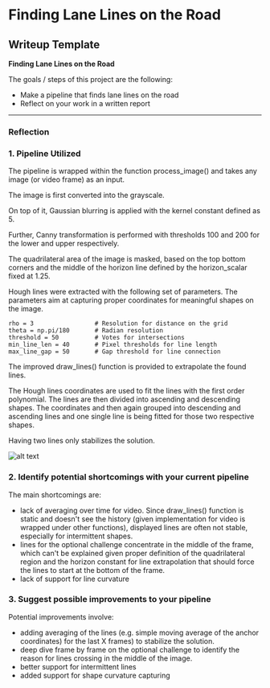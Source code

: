 # **Finding Lane Lines on the Road** 

## Writeup Template

**Finding Lane Lines on the Road**

The goals / steps of this project are the following:
* Make a pipeline that finds lane lines on the road
* Reflect on your work in a written report


[//]: # (Image References)

[image1]: ./examples/grayscale.jpg "Grayscale"

---

### Reflection

### 1. Pipeline Utilized

The pipeline is wrapped within the function process_image() and takes any image (or video frame) as an input.

The image is first converted into the grayscale.

[image1]: ./examples/grayScale.jpg "Grayscale"

On top of it, Gaussian blurring is applied with the kernel constant defined as 5.

Further, Canny transformation is performed with thresholds 100 and 200 for the lower and upper respectively.

The quadrilateral area of the image is masked, based on the top bottom corners and the middle of the horizon line defined by the horizon_scalar fixed at 1.25. 

Hough lines were extracted with the following set of parameters. The parameters aim at capturing proper coordinates for meaningful shapes on the image.

    rho = 3                 # Resolution for distance on the grid
    theta = np.pi/180       # Radian resolution
    threshold = 50          # Votes for intersections
    min_line_len = 40       # Pixel thresholds for line length
    max_line_gap = 50       # Gap threshold for line connection
  
The improved draw_lines() function is provided to extrapolate the found lines.

The Hough lines coordinates are used to fit the lines with the first order polynomial. The lines are then divided into ascending and descending shapes. The coordinates and then again grouped into descending and ascending lines and one single line is being fitted for those two respective shapes.

Having two lines only stabilizes the solution.

![alt text][image1]


### 2. Identify potential shortcomings with your current pipeline


The main shortcomings are:
- lack of averaging over time for video. Since draw_lines() function is static and doesn't see the history (given implementation for video is wrapped under other functions), displayed lines are often not stable, especially for intermittent shapes.
- lines for the optional challenge concentrate in the middle of the frame, which can't be explained given proper definition of the quadrilateral region and the horizon constant for line extrapolation that should force the lines to start at the bottom of the frame.
- lack of support for line curvature


### 3. Suggest possible improvements to your pipeline

Potential improvements involve:
- adding averaging of the lines (e.g. simple moving average of the anchor coordinates) for the last X frames) to stabilize the solution.
- deep dive frame by frame on the optional challenge to identify the reason for lines crossing in the middle of the image.
- better support for intermittent lines
- added support for shape curvature capturing
